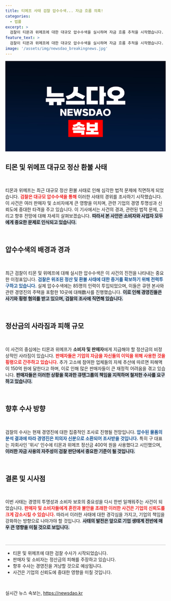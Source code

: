 ```yaml
---
title: 티메프 사태 검찰 압수수색... 자금 흐름 의혹!
categories:
  - 법률
excerpt: >
  검찰이 티몬과 위메프에 대한 대규모 압수수색을 실시하며 자금 흐름 추적을 시작했습니다. 경영진의 사기 및 횡령 혐의가 집중 조명되는 가운데, 1조 원대 피해액이 발생한 상황에서 소비자와 판매자들의 불만이 고조되고 있습니다.
feature_text: >
  검찰이 티몬과 위메프에 대한 대규모 압수수색을 실시하며 자금 흐름 추적을 시작했습니다. 경영진의 사기 및 횡령 혐의가 집중 조명되는 가운데, 1조 원대 피해액이 발생한 상황에서 소비자와 판매자들의 불만이 고조되고 있습니다.
image: '/assets/img/newsdao_breakingnews.jpg'
---
```


<p><img src="/assets/img/newsdao_breakingnews.jpg" alt="ontimetimes 속보" /></p>

<h2 data-ke-size="size26">티몬 및 위메프 대규모 정산 환불 사태</h2>  

<p data-ke-size="size16">&nbsp;</p>

<p>티몬과 위메프는 최근 대규모 정산 환불 사태로 인해 심각한 법적 문제에 직면하게 되었습니다. <b><span style="color: #ee2323;">검찰은 대규모 압수수색을 통해</span></b> 이러한 사태의 경위를 조사하기 시작했습니다. 이 사건은 여러 판매자 및 소비자에게 큰 영향을 미치며, 관련 기업의 경영 투명성과 신뢰도에 중대한 타격을 주고 있습니다. 이 기사에서는 사건의 경과, 관련된 법적 문제, 그리고 향후 전망에 대해 자세히 살펴보겠습니다. <b><span style="background-color: #21538527;">따라서 본 사안은 소비자와 사업자 모두에게 중요한 문제로 인식되고 있습니다.</span></b> </p>

<p data-ke-size="size16">&nbsp;</p>

<h2 data-ke-size="size26">압수수색의 배경과 경과</h2>  

<p data-ke-size="size16">&nbsp;</p>

<p>최근 검찰이 티몬 및 위메프에 대해 실시한 압수수색은 이 사건의 진전을 나타내는 중요한 이정표입니다. <b><span style="color: #1a5490;">검찰은 위조된 정산 및 환불 사태에 대한 증거를 확보하기 위해 전력투구하고 있습니다.</span></b> 실제 압수수색에는 85명의 인력이 투입되었으며, 이들은 큐텐 본사와 관련 경영진의 주택을 포함한 10곳에 대해数사를 진행했습니다. <b><span style="background-color: #21538527;">이로 인해 경영진들은 사기와 횡령 혐의를 받고 있으며, 검찰의 조사에 직면해 있습니다.</span></b> </p>

<p data-ke-size="size16">&nbsp;</p>

<h2 data-ke-size="size26">정산금의 사라짐과 피해 규모</h2>  

<p data-ke-size="size16">&nbsp;</p>

<p>이 사건의 중심에는 티몬과 위메프가 <b>소비자 및 판매자</b>에게 지급해야 할 정산금의 비정상적인 사라짐이 있습니다. <b><span style="color: #ee2323;">판매자들은 기업의 자금을 자신들의 이익을 위해 사용한 것을 횡령으로 간주하고 있습니다.</span></b> 추가 고소에 참여한 업체들의 자체 추산에 따르면 피해액이 150억 원에 달한다고 하며, 이로 인해 많은 판매자들이 큰 재정적 어려움을 겪고 있습니다. <b><span style="background-color: #21538527;">판매자들은 이러한 상황을 묵과한 큐텐그룹의 책임을 지적하며 철저한 수사를 요구하고 있습니다.</span></b> </p>

<p data-ke-size="size16">&nbsp;</p>

<h2 data-ke-size="size26">향후 수사 방향</h2>  

<p data-ke-size="size16">&nbsp;</p>

<p>검찰의 수사는 현재 경영진에 대한 집중적인 조사로 진행될 전망입니다. <b><span style="color: #1a5490;">압수된 물품의 분석 결과에 따라 경영진은 피의자 신분으로 소환되어 조사받을 것입니다.</span></b> 특히 구 대표는 자회사인 '위시' 인수에 티몬과 위메프 정산금 400억 원을 사용했다고 시인했으며, <b><span style="background-color: #21538527;">이러한 자금 사용의 자주성이 검찰 판단에서 중요한 기준이 될 것입니다.</span></b> </p>

<p data-ke-size="size16">&nbsp;</p>

<h2 data-ke-size="size26">결론 및 시사점</h2>  

<p data-ke-size="size16">&nbsp;</p>

<p>이번 사태는 경영의 투명성과 소비자 보호의 중요성을 다시 한번 일깨워주는 사건이 되었습니다. <b><span style="color: #ee2323;">판매자 및 소비자들에게 혼란과 불안을 초래한 이러한 사건은 기업의 신뢰도를 크게 감소시킬 수 있습니다.</span></b> 따라서 이러한 사태에 대한 경각심을 가지고, 기업의 책임을 강화하는 방향으로 나아가야 할 것입니다. <b><span style="background-color: #21538527;">사태의 발전은 앞으로 기업 생태계 전반에 매우 큰 영향을 미칠 것으로 보입니다.</span></b> </p>

<p data-ke-size="size16">&nbsp;</p>

<hr style="height: 2px; border: none; background-color: #dcdcdc;">

<ul>
    <li>티몬 및 위메프에 대한 검찰 수사가 시작되었습니다.</li>
    <li>판매자 및 소비자는 정산금의 피해를 주장하고 있습니다.</li>
    <li>향후 수사는 경영진을 겨냥할 것으로 예상됩니다.</li>
    <li>사건은 기업의 신뢰도에 중대한 영향을 미칠 것입니다.</li>
</ul>

<p data-ke-size="size16">&nbsp;</p>
실시간 뉴스 속보는, <a href="https://newsdao.kr" rel="dofollow">https://newsdao.kr</a>



